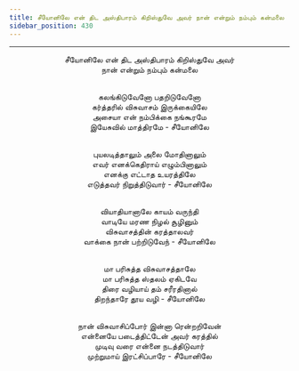 ```yaml
---
title: சீயோனிலே என் திட அஸ்திபாரம் கிறிஸ்துவே அவர் நான் என்றும் நம்பும் கன்மலை
sidebar_position: 430
---
```


---
<center>
சீயோனிலே என் திட அஸ்திபாரம் கிறிஸ்துவே அவர்<br/>
நான் என்றும் நம்பும் கன்மலை<br/><br/>

கலங்கிடுவேனோ பதறிடுவேனோ<br/>
கர்த்தரில் விசுவாசம் இருக்கையிலே<br/>
அசையா என் நம்பிக்கை நங்கூரமே<br/>
இயேசுவில் மாத்திரமே                - சீயோனிலே<br/><br/>

புயலடித்தாலும் அலை மோதினாலும்<br/>
எவர் எனக்கெதிராய் எழும்பினாலும்<br/>
எனக்கு எட்டாத உயரத்திலே<br/>
எடுத்தவர் நிறுத்திடுவார்                - சீயோனிலே<br/><br/>

வியாதியானாலே காயம் வருந்தி<br/>
வாடியே மரண நிழல் சூழினும்<br/>
விசுவாசத்தின் கரத்தாலவர்<br/>
வாக்கை நான் பற்றிடுவேந்                - சீயோனிலே<br/><br/>

மா பரிசுத்த விசுவாசத்தாலே<br/>
மா பரிசுத்த ஸ்தலம் ஏகிடவே<br/>
திரை வழியாய் தம் சரீரதினால்<br/>
திறந்தாரே தூய வழி                    - சீயோனிலே<br/><br/>

நான் விசுவாசிப்போர் இன்னா ரென்றறிவேன்<br/>
என்னையே படைத்திட்டேன் அவர் கரத்தில்<br/>
முடிவு வரை என்னை நடத்திடுவார்<br/>
முற்றுமாய் இரட்சிப்பாரே                - சீயோனிலே
</center>